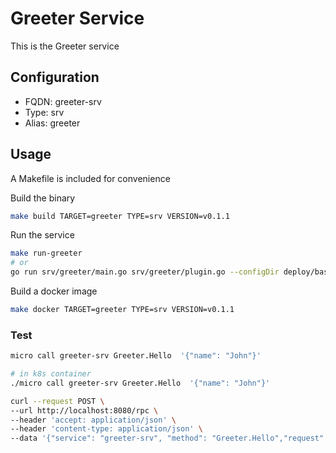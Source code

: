 # Greeter Service

This is the Greeter service

## Configuration

- FQDN: greeter-srv
- Type: srv
- Alias: greeter

## Usage

A Makefile is included for convenience

Build the binary

```bash
make build TARGET=greeter TYPE=srv VERSION=v0.1.1
```

Run the service

```bash
make run-greeter
# or
go run srv/greeter/main.go srv/greeter/plugin.go --configDir deploy/bases/greeter-srv/config
```

Build a docker image

```bash
make docker TARGET=greeter TYPE=srv VERSION=v0.1.1
```

### Test

```bash
micro call greeter-srv Greeter.Hello  '{"name": "John"}'

# in k8s container
./micro call greeter-srv Greeter.Hello  '{"name": "John"}'

curl --request POST \
--url http://localhost:8080/rpc \
--header 'accept: application/json' \
--header 'content-type: application/json' \
--data '{"service": "greeter-srv", "method": "Greeter.Hello","request": {"name": "sumo"}}'
```
